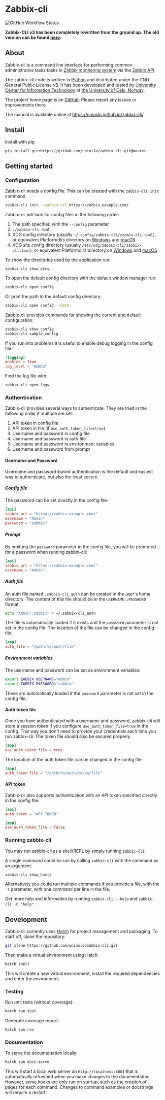 # Zabbix-cli

<!-- Activate badges when we publish to PyPI -->
<!-- [![PyPI](https://img.shields.io/pypi/v/zabbix-cli)](https://pypi.org/project/zabbix-cli/)
![PyPI - Python Version](https://img.shields.io/pypi/pyversions/zabbix-cli)](https://pypi.org/project/zabbix-cli/)
![PyPI - License](https://img.shields.io/pypi/l/zabbix-cli)(https://pypi.org/project/zabbix-cli/) -->
![GitHub Workflow Status](https://img.shields.io/github/actions/workflow/status/unioslo/zabbix-cli/test.yml?branch=master&label=tests)

**Zabbix-CLI v3 has been completely rewritten from the ground up. The old version can be found [here](https://github.com/unioslo/zabbix-cli/tree/2.3.2).**

## About

Zabbix-cli is a command line interface for performing common administrative tasks tasks in [Zabbix monitoring system](https://www.zabbix.com/) via the [Zabbix API](https://www.zabbix.com/documentation/current/en/manual/api).

The zabbix-cli code is written in [Python](https://www.python.org/) and distributed under the GNU General Public License v3. It has been developed and tested by [University Center for Information Technology](https://www.usit.uio.no/) at [the University of Oslo, Norway](https://www.uio.no/).

The project home page is on [GitHub](https://github.com/unioslo/zabbix-cli). Please report any issues or improvements there.

The manual is available online at <https://unioslo.github.io/zabbix-cli/>.

## Install

Install with pip:

```bash
pip install git+https://github.com/unioslo/zabbix-cli.git@master
```

## Getting started

### Configuration

Zabbix-cli needs a config file. This can be created with the `zabbix-cli init` command.

```bash
zabbix-cli init --zabbix-url https://zabbix.example.com/
```

Zabbix-cli will look for config files in the following order:

1. The path specified with the `--config` parameter
2. `./zabbix-cli.toml`
3. XDG config directory (usually `~/.config/zabbix-cli/zabbix-cli.toml`), or equivalent Platformdirs directory on [Windows](https://platformdirs.readthedocs.io/en/latest/api.html#windows) and [macOS](https://platformdirs.readthedocs.io/en/latest/api.html#macos)
4. XDG site config directory (usually `/etc/xdg/zabbix-cli/zabbix-cli.toml`), or equivalent Platformdirs directory on [Windows](https://platformdirs.readthedocs.io/en/latest/api.html#windows) and [macOS](https://platformdirs.readthedocs.io/en/latest/api.html#macos)

To show the directories used by the application run:

```
zabbix-cli show_dirs
```

To open the default config directory with the default window manager run:

```bash
zabbix-cli open config
```

Or print the path to the default config directory:

```bash
zabbix-cli open config --path
```

Zabbix-cli provides commands for showing the current and default configuration:

```bash
zabbix-cli show_config
zabbix-cli sample_config
```

If you run into problems it is useful to enable debug logging in the config file:

```toml
[logging]
enabled = true
log_level = "DEBUG"
```

Find the log file with:

```bash
zabbix-cli open logs
```

### Authentication

Zabbix-cli provides several ways to authenticate. They are tried in the following order if multiple are set:

1. API token in config file
2. API token in file (if `use_auth_token_file=true`)
3. Username and password in config file
4. Username and password in auth file
5. Username and password in environment variables
6. Username and password from prompt

#### Username and Password

Username and password-based authentication is the default and easiest way to authenticate, but also the least secure.

##### Config file

The password can be set directly in the config file:

```toml
[api]
zabbix_url = "https://zabbix.example.com/"
username = "Admin"
password = "zabbix"
```

##### Prompt

By omitting the `password` parameter in the config file, you will be prompted for a password when running zabbix-cli:

```toml
[api]
zabbix_url = "https://zabbix.example.com/"
username = "Admin"
```

##### Auth file

An auth file named `.zabbix-cli_auth` can be created in the user's home directory. The content of this file should be in the `USERNAME::PASSWORD` format.

```bash
echo "Admin::zabbix" > ~/.zabbix-cli_auth
```

The file is automatically loaded if it exists and the `password` parameter is not set in the config file. The location of the file can be changed in the config file:

```toml
[app]
auth_file = "/path/to/auth/file"
```

##### Environment variables

The username and password can be set as environment variables:

```bash
export ZABBIX_USERNAME="Admin"
export ZABBIX_PASSWORD="zabbix"
```

These are automatically loaded if the `password` parameter is not set in the config file.

#### Auth token file

Once you have authenticated with a username and password, zabbix-cli will store a session token if you configure `use_auth_token_file=true` in the config. This way you don't need to provide your credentials each time you run zabbix-cli. The token file should also be secured properly.

```toml
[app]
use_auth_token_file = true
```

The location of the auth token file can be changed in the config file:

```toml
[app]
auth_token_file = "/path/to/auth/token/file"
```

#### API token

Zabbix-cli also supports authentication with an API token specified directly in the config file:

```toml
[api]
auth_token = "API_TOKEN"

[app]
use_auth_token_file = false
```

### Running zabbix-cli

You may run zabbix-cli as a shell/REPL by simply running `zabbix-cli`.

A single command could be run by calling `zabbix-cli` with the command as an argument:

```bash
zabbix-cli show_hosts
```

Alternatively you could run multiple commands if you provide a file, with the `-f` parameter, with one command per line in the file.

Get more help and information by running `zabbix-cli --help` and `zabbix-cli -C "help"`.

## Development

Zabbix-cli currently uses [Hatch](https://hatch.pypa.io/latest/) for project management and packaging. To start off, clone the repository:

```bash
git clone https://github.com/unioslo/zabbix-cli.git
```

Then make a virtual environment using Hatch:

```bash
hatch shell
```

This will create a new virtual environment, install the required dependencies and enter the environment.

### Testing

Run unit tests (without coverage):

```bash
hatch run test
```

Generate coverage report:

```bash
hatch run cov
```

### Documentation

To serve the documentation locally:

```bash
hatch run docs:serve
```

This will start a local web server on `http://localhost:8001` that is automatically refreshed when you make changes to the documentation. However, some hooks are only run on startup, such as the creation of pages for each command. Changes to command examples or docstrings will require a restart.
